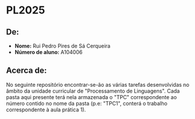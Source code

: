 # PL2025

## De:
- **Nome:** Rui Pedro Pires de Sá Cerqueira
- **Número de aluno:** A104006

## Acerca de: ##
No seguinte repositório encontrar-se-ão as várias tarefas desenvolvidas no âmbito da unidade curricular de "Processamento de Linguagens".
Cada pasta aqui presente terá nela armazenada o "TPC" correspondente ao número contido no nome da pasta (p.e: "TPC1", conterá o trabalho correspondente à aula prática 1).
